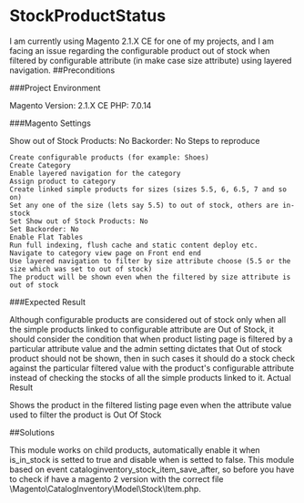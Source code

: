 # StockProductStatus
I am currently using Magento 2.1.X CE for one of my projects, and I am facing an issue regarding the configurable product out of stock when filtered by configurable attribute (in make case size attribute) using layered navigation.
##Preconditions

###Project Environment

Magento Version: 2.1.X CE
PHP: 7.0.14

###Magento Settings

Show out of Stock Products: No
Backorder: No
Steps to reproduce

    Create configurable products (for example: Shoes)
    Create Category
    Enable layered navigation for the category
    Assign product to category
    Create linked simple products for sizes (sizes 5.5, 6, 6.5, 7 and so on)
    Set any one of the size (lets say 5.5) to out of stock, others are in-stock
    Set Show out of Stock Products: No
    Set Backorder: No
    Enable Flat Tables
    Run full indexing, flush cache and static content deploy etc.
    Navigate to category view page on Front end end
    Use layered navigation to filter by size attribute choose (5.5 or the size which was set to out of stock)
    The product will be shown even when the filtered by size attribute is out of stock

###Expected Result

Although configurable products are considered out of stock only when all the simple products linked to configurable attribute are Out of Stock, it should consider the condition that when product listing page is filtered by a particular attribute value and the admin setting dictates that Out of stock product should not be shown, then in such cases it should do a stock check against the particular filtered value with the product's configurable attribute instead of checking the stocks of all the simple products linked to it.
Actual Result

Shows the product in the filtered listing page even when the attribute value used to filter the product is Out Of Stock

##Solutions

This module works on child products, automatically enable it when is_in_stock is setted to true and disable when is setted to false.
This module based on event cataloginventory_stock_item_save_after, so before you have to check if have a magento 2 version with the correct file \Magento\CatalogInventory\Model\Stock\Item.php.  